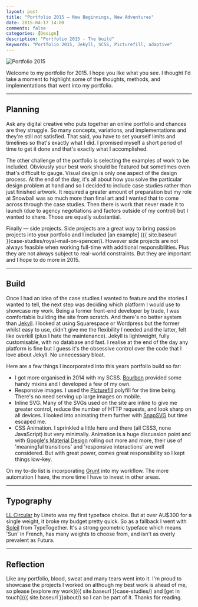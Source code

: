 ```yaml
---
layout: post
title: "Portfolio 2015 — New Beginnings, New Adventures"
date: 2015-04-17 14:00
comments: false
categories: [Design]
description: "Portfolio 2015 - The build"
keywords: "Portfolio 2015, Jekyll, SCSS, Picturefill, adaptive"  
---
```


<p class="extra-large">
<img
  src="{{ site.baseurl }}assets/img/journal/portfolio-2015-1170px.jpg"
  srcset="{{ site.baseurl }}assets/img/journal/portfolio-2015-1170px.jpg 2000w,
          {{ site.baseurl }}assets/img/journal/portfolio-2015-640px.jpg 640w,
          {{ site.baseurl }}assets/img/journal/portfolio-2015-320px.jpg 320w"
  alt="Portfolio 2015">
</img>
</p>

Welcome to my portfolio for 2015. I hope you like what you see. I thought I'd take a moment to highlight some of the thoughts, methods, and implementations that went into my portfolio.

<hr>

## Planning

Ask any digital creative who puts together an online portfolio and chances are they struggle. So many concepts, variations, and implementations and they're still not satisfied. That said, you have to set yourself limits and timelines so that's exactly what I did. I promised myself a short period of time to get it done and that's exactly what I accomplished. 

The other challenge of the portfolio is selecting the examples of work to be included. Obviously your best work should be featured but sometimes even that's difficult to gauge. Visual design is only one aspect of the design process. At the end of the day, it's all about how you solve the particular design problem at hand and so I decided to include case studies rather than just finished artwork. It required a greater amount of preparation but my role at Snowball was so much more than final art and I wanted that to come across through the case studies. Then there is work that never made it to launch (due to agency negotiations and factors outside of my control) but I wanted to share. Those are equally substantial.

Finally — side projects. Side projects are a great way to bring passion projects into your portfolio and I included [an example] ({{ site.baseurl }}case-studies/royal-mail-on-spencer/). However side projects are not always feasible when working full-time with additional responsibilities. Plus they are not always subject to real-world constraints. But they are important and I hope to do more in 2015.

<hr>

## Build

Once I had an idea of the case studies I wanted to feature and the stories I wanted to tell, the next step was deciding which platform I would use to showcase my work. Being a former front-end developer by trade, I was comfortable building the site from scratch. And there's no better system than [Jekyll](http://jekyllrb.com/). I looked at using Squarespace or Wordpress but the former whilst easy to use, didn't give me the flexibility I needed and the latter, felt like overkill (plus I hate the maintenance). Jekyll is lightweight, fully customisable, with no database and fast. I realise at the end of the day any platform is fine but I guess it's the obsessive control over the code that I love about Jekyll. No unnecessary bloat.

Here are a few things I incorporated into this years portfolio build so far:

* I got more organised in 2014 with my SCSS. [Bourbon](http://bourbon.io/) provided some handy mixins and I developed a few of my own.
* Responsive images. I used the [Picturefill](http://scottjehl.github.io/picturefill/) polyfill for the time being. There's no need serving up large images on mobile.
* Inline SVG. Many of the SVGs used on the site are inline to give me greater control, reduce the number of HTTP requests, and look sharp on all devices. I looked into animating them further with [SnapSVG](http://snapsvg.io/) but time escaped me.
* CSS Animation. I sprinkled a little here and there (all CSS3, none JavaScript) but very minimally. Animation is a huge discussion point and with [Google's Material Design](http://www.google.com/design/spec/material-design/introduction.html) rolling out more and more, their use of 'meaningful transitions' and 'responsive interactions' are well considered. But with great power, comes great responsibility so I kept things low-key.

On my to-do list is incorporating [Grunt](http://gruntjs.com/) into my workflow. The more automation I have, the more time I have to invest in other areas.

<hr>

## Typography

[LL Circular](http://lineto.com/The+Fonts/Font+Categories/Text+Fonts/Circular/) by Lineto was my first typeface choice. But at over AU$300 for a single weight, it broke my budget pretty quick. So as a fallback I went with [Soleil](https://typekit.com/fonts/soleil) from TypeTogether. It's a strong geometric typeface which means 'Sun' in French, has many weights to choose from, and isn't as overly prevalent as Futura.

<hr>

## Reflection

Like any portfolio, blood, sweat and many tears went into it. I'm proud to showcase the projects I worked on although my best work is ahead of me, so please [explore my work]({{ site.baseurl }}case-studies/) and [get in touch]({{ site.baseurl }}about/) so I can be part of it. Thanks for reading.




